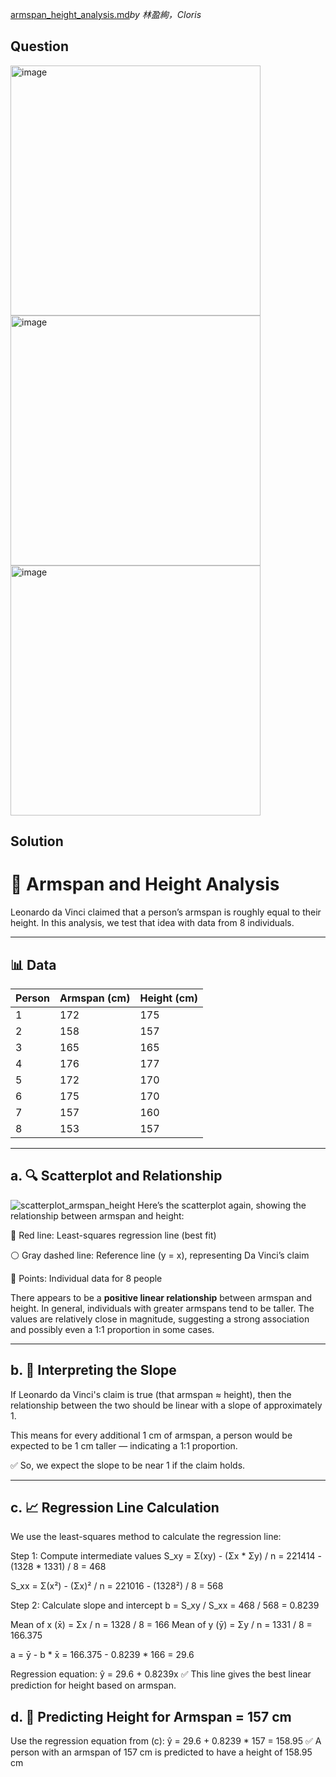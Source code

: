 [armspan_height_analysis.md](https://github.com/user-attachments/files/19722778/armspan_height_analysis.md)*by 林盈絢，Cloris*

## Question
<img width="400" alt="image" src="https://github.com/user-attachments/assets/f120c1af-806c-4230-8159-4dc7c0eaf27b" /><br>
<img width="400" alt="image" src="https://github.com/user-attachments/assets/77ec315a-f6aa-4a0a-bed7-5f5ceb05bcc4" /><br>
<img width="400" alt="image" src="https://github.com/user-attachments/assets/3a128427-9db5-4d09-9f30-b680b6cb8f43" />


## Solution
# 📏 Armspan and Height Analysis

Leonardo da Vinci claimed that a person’s armspan is roughly equal to their height. In this analysis, we test that idea with data from 8 individuals.

---

## 📊 Data

| Person | Armspan (cm) | Height (cm) |
|--------|--------------|-------------|
| 1      | 172          | 175         |
| 2      | 158          | 157         |
| 3      | 165          | 165         |
| 4      | 176          | 177         |
| 5      | 172          | 170         |
| 6      | 175          | 170         |
| 7      | 157          | 160         |
| 8      | 153          | 157         |

---

## a. 🔍 Scatterplot and Relationship
![scatterplot_armspan_height](https://github.com/user-attachments/assets/2287ed55-807a-42c6-9b52-c634a7715b47)
Here’s the scatterplot again, showing the relationship between armspan and height:

🔴 Red line: Least-squares regression line (best fit)

⚪ Gray dashed line: Reference line (y = x), representing Da Vinci’s claim

📌 Points: Individual data for 8 people

There appears to be a **positive linear relationship** between armspan and height. In general, individuals with greater armspans tend to be taller. The values are relatively close in magnitude, suggesting a strong association and possibly even a 1:1 proportion in some cases.


---

## b. 📐 Interpreting the Slope
If Leonardo da Vinci's claim is true (that armspan ≈ height), then the relationship between the two should be linear with a slope of approximately 1.

This means for every additional 1 cm of armspan, a person would be expected to be 1 cm taller — indicating a 1:1 proportion.

✅ So, we expect the slope to be near 1 if the claim holds.

---

## c. 📈 Regression Line Calculation

We use the least-squares method to calculate the regression line:

Step 1: Compute intermediate values
S_xy = Σ(xy) - (Σx * Σy) / n
     = 221414 - (1328 * 1331) / 8
     = 468

S_xx = Σ(x²) - (Σx)² / n
     = 221016 - (1328²) / 8
     = 568

Step 2: Calculate slope and intercept
 b = S_xy / S_xx = 468 / 568 = 0.8239

Mean of x (x̄) = Σx / n = 1328 / 8 = 166
Mean of y (ȳ) = Σy / n = 1331 / 8 = 166.375

a = ȳ - b * x̄ = 166.375 - 0.8239 * 166 = 29.6

Regression equation:
ŷ = 29.6 + 0.8239x
✅ This line gives the best linear prediction for height based on armspan.

## d. 🔮 Predicting Height for Armspan = 157 cm
Use the regression equation from (c):
ŷ = 29.6 + 0.8239 * 157
  = 158.95
✅ A person with an armspan of 157 cm is predicted to have a height of 158.95 cm  

